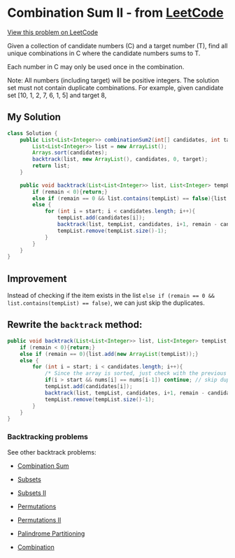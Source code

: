 # Combination Sum II - from [LeetCode](https://leetcode.com)
[View this problem on LeetCode](https://leetcode.com/problems/combination-sum-ii/description/)

Given a collection of candidate numbers (C) and a target number (T), find all unique combinations in C where the candidate numbers sums to T.

Each number in C may only be used once in the combination.

Note:
All numbers (including target) will be positive integers.
The solution set must not contain duplicate combinations.
For example, given candidate set [10, 1, 2, 7, 6, 1, 5] and target 8, 

## My Solution
```java
class Solution {
    public List<List<Integer>> combinationSum2(int[] candidates, int target) {
        List<List<Integer>> list = new ArrayList();
        Arrays.sort(candidates);
        backtrack(list, new ArrayList(), candidates, 0, target);
        return list;
    }
    
    public void backtrack(List<List<Integer>> list, List<Integer> tempList, int[] candidates, int start, int remain){
        if (remain < 0){return;}
        else if (remain == 0 && list.contains(tempList) == false){list.add(new ArrayList(tempList));}
        else {
            for (int i = start; i < candidates.length; i++){
                tempList.add(candidates[i]);
                backtrack(list, tempList, candidates, i+1, remain - candidates[i]);
                tempList.remove(tempList.size()-1);
            }
        }
    }
}
```

## Improvement
Instead of checking if the item exists in the list `else if (remain == 0 && list.contains(tempList) == false)`, we can just skip the duplicates.
## Rewrite the `backtrack` method:

```Java
public void backtrack(List<List<Integer>> list, List<Integer> tempList, int[] candidates, int start, int remain){
    if (remain < 0){return;}
    else if (remain == 0){list.add(new ArrayList(tempList));}
    else {
        for (int i = start; i < candidates.length; i++){
            /* Since the array is sorted, just check with the previous element to see if it is a duplicate. */
            if(i > start && nums[i] == nums[i-1]) continue; // skip duplicates
            tempList.add(candidates[i]);
            backtrack(list, tempList, candidates, i+1, remain - candidates[i]);
            tempList.remove(tempList.size()-1);
        }
    }
}
```

### Backtracking problems
See other backtrack problems:

* [Combination Sum](combination-sum.md)

* [Subsets](subsets.md)

* [Subsets II](subsets2.md)

* [Permutations](permutations.md)

* [Permutations II](permutations2.md)

* [Palindrome Partitioning](palindrome-partitioning.md)

* [Combination](combination.md)
